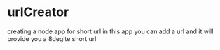 # urlCreator
creating a node app  for short url in this app you can add a url and it will provide you a 8degite short url
